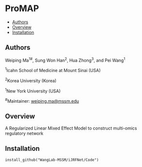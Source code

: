 # ProMAP
- [Authors](#authors)
- [Overview](#Overview)
- [Installation](#installation)


## Authors
Weiping Ma<sup>1#</sup>, Sung Won Han<sup>2</sup>, Hua Zhong<sup>3</sup>, and Pei Wang<sup>1</sup>

<sup>1</sup>Icahn School of Medicine at Mount Sinai (USA)

<sup>2</sup>Korea University (Korea)

<sup>1</sup>New York University (USA)

<sup>#</sup>Maintainer: weiping.ma@mssm.edu


## Overview
A Regularized Linear Mixed Effect Model to construct multi-omics regulatory network


## Installation
```
install_github("WangLab-MSSM/iJRFNet/Code")
```
